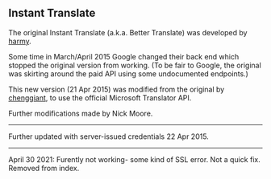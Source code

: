 Instant Translate
-----------------

The original Instant Translate (a.k.a. Better Translate) was developed by [harmy](http://harmy.github.io).

Some time in March/April 2015 Google changed their back end which stopped the original version from working. (To be fair to Google, the original was skirting around the paid API using some undocumented endpoints.)

This new version (21 Apr 2015) was modified from the original by [chenggiant](https://github.com/chenggiant), to use the official Microsoft Translator API.

Further modifications made by Nick Moore.

----

Further updated with server-issued credentials 22 Apr 2015.

----

April 30 2021: Furently not working- some kind of SSL error. Not a quick fix. Removed from index.

